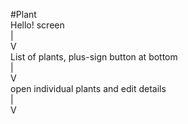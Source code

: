 #Plant 
<br> 
Hello! screen <br> 
|<br>V<br>
List of plants, plus-sign button at bottom <br>
|<br>V<br>
open individual plants and edit details <br> 
|<br>V<br>
